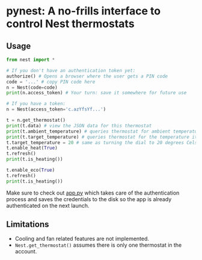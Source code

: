 # pynest: A no-frills interface to control Nest thermostats

## Usage

```python
from nest import *

# If you don't have an authentication token yet:
authorize() # Opens a browser where the user gets a PIN code
code = '...' # copy PIN code here
n = Nest(code=code)
print(n.access_token) # Your turn: save it somewhere for future use

# If you have a token:
n = Nest(access_token='c.azYfsYf...')

t = n.get_thermostat()
print(t.data) # view the JSON data for this thermostat
print(t.ambient_temperature) # queries thermostat for ambient temperature in the room
print(t.target_temperature) # queries thermostat for the temperature it is set to
t.target_temperature = 20 # same as turning the dial to 20 degrees Celsius
t.enable_heat(True)
t.refresh()
print(t.is_heating())

t.enable_eco(True)
t.refresh()
print(t.is_heating())
````
    
Make sure to check out [app.py](/app.py) which takes care of the authentication process and saves the credentials to the disk so the app is already authenticated on the next launch.

## Limitations

  * Cooling and fan related features are not implemented.
  * `Nest.get_thermostat()` assumes there is only one thermostat in the account.


